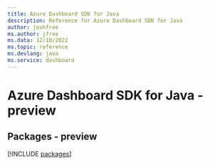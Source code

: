 ```yaml
---
title: Azure Dashboard SDK for Java
description: Reference for Azure Dashboard SDK for Java
author: joshfree
ms.author: jfree
ms.data: 12/10/2022
ms.topic: reference
ms.devlang: java
ms.service: dashboard
---
```

# Azure Dashboard SDK for Java - preview
## Packages - preview
[!INCLUDE [packages](dashboard-index.md)]